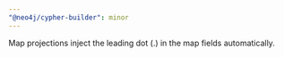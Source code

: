```yaml
---
"@neo4j/cypher-builder": minor
---
```


Map projections inject the leading dot (.) in the map fields automatically.
